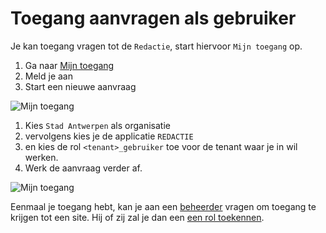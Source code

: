# Toegang aanvragen als gebruiker
Je kan toegang vragen tot de `Redactie`, start hiervoor `Mijn toegang` op. 

1. Ga naar [Mijn toegang <i class="fa-solid fa-xs fa-arrow-up-right-from-square"></i>](https://mijntoegang.antwerpen.be ':target="_blank"')
2. Meld je aan
3. Start een nieuwe aanvraag

![Mijn toegang](.//redactie/assets/mt-1.png)

1. Kies `Stad Antwerpen` als organisatie
2. vervolgens kies je de applicatie `REDACTIE`
3. en kies de rol `<tenant>_gebruiker` toe voor de tenant waar je in wil werken. 
4. Werk de aanvraag verder af.

![Mijn toegang](.//redactie/assets/mt-2.png)

Eenmaal je toegang hebt, kan je aan een [beheerder](/redactie/content/toegang-site-beheerder) vragen om toegang te krijgen tot een site. Hij of zij zal je dan een [een rol toekennen](/redactie/content/toegang-rollen-rechten).